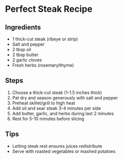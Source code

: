 # Perfect Steak Recipe

## Ingredients
- 1 thick-cut steak (ribeye or strip)
- Salt and pepper
- 2 tbsp oil
- 2 tbsp butter
- 2 garlic cloves
- Fresh herbs (rosemary/thyme)

## Steps
1. Choose a thick-cut steak (1-1.5 inches thick)
2. Pat dry and season generously with salt and pepper
3. Preheat skillet/grill to high heat
4. Add oil and sear steak 3-4 minutes per side
5. Add butter, garlic, and herbs during last 2 minutes
6. Rest for 5-10 minutes before slicing

## Tips
- Letting steak rest ensures juices redistribute
- Serve with roasted vegetables or mashed potatoes